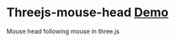 # Threejs-mouse-head [Demo](https://nenadv91.github.io/Threejs-mouse-head/)
Mouse head following mouse in three.js
